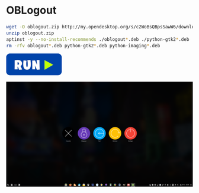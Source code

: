 # OBLogout
```bash
wget -O oblogout.zip http://my.opendesktop.org/s/c2WoBsQBpsSawW6/download
unzip oblogout.zip
aptinst -y --no-install-recommends ./oblogout*.deb ./python-gtk2*.deb ./python-imaging*.deb
rm -rfv oblogout*.deb python-gtk2*.deb python-imaging*.deb
```
[![bashrun](../images/bashrun.png)](br:oblogout)

![lutris](../images/oblogout.png)